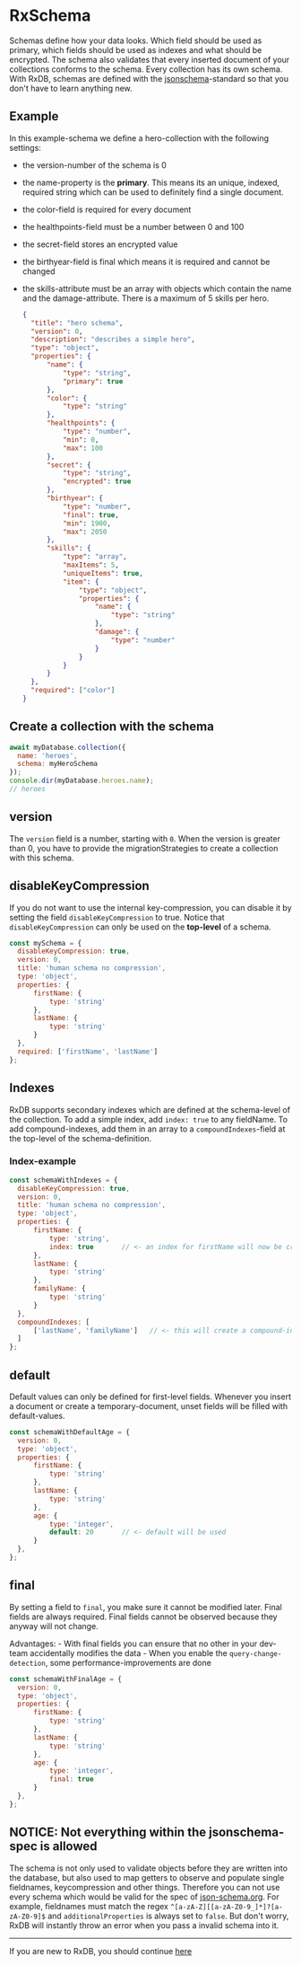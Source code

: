 # RxSchema

Schemas define how your data looks. Which field should be used as primary, which fields should be used as indexes and what should be encrypted. The schema also validates that every inserted document of your collections conforms to the schema. Every collection has its own schema. With RxDB, schemas are defined with the [jsonschema](http://json-schema.org/)-standard so that you don't have to learn anything new.

## Example

In this example-schema we define a hero-collection with the following settings:

- the version-number of the schema is 0
- the name-property is the **primary**. This means its an unique, indexed, required string which can be used to definitely find a single document.
- the color-field is required for every document
- the healthpoints-field must be a number between 0 and 100
- the secret-field stores an encrypted value
- the birthyear-field is final which means it is required and cannot be changed
- the skills-attribute must be an array with objects which contain the name and the damage-attribute. There is a maximum of 5 skills per hero.

  ```json
  {
    "title": "hero schema",
    "version": 0,
    "description": "describes a simple hero",
    "type": "object",
    "properties": {
        "name": {
            "type": "string",
            "primary": true
        },
        "color": {
            "type": "string"
        },
        "healthpoints": {
            "type": "number",
            "min": 0,
            "max": 100
        },
        "secret": {
            "type": "string",
            "encrypted": true
        },
        "birthyear": {
            "type": "number",
            "final": true,
            "min": 1900,
            "max": 2050
        },
        "skills": {
            "type": "array",
            "maxItems": 5,
            "uniqueItems": true,
            "item": {
                "type": "object",
                "properties": {
                    "name": {
                        "type": "string"
                    },
                    "damage": {
                        "type": "number"
                    }
                }
            }
        }
    },
    "required": ["color"]
  }
  ```

## Create a collection with the schema

```javascript
await myDatabase.collection({
  name: 'heroes',
  schema: myHeroSchema
});
console.dir(myDatabase.heroes.name);
// heroes
```


## version
The `version` field is a number, starting with `0`.
When the version is greater than 0, you have to provide the migrationStrategies to create a collection with this schema.

## disableKeyCompression

If you do not want to use the internal key-compression, you can disable it by setting the field `disableKeyCompression` to true.
Notice that `disableKeyCompression` can only be used on the **top-level** of a schema.

```javascript
const mySchema = {
  disableKeyCompression: true,
  version: 0,
  title: 'human schema no compression',
  type: 'object',
  properties: {
      firstName: {
          type: 'string'
      },
      lastName: {
          type: 'string'
      }
  },
  required: ['firstName', 'lastName']
};
```


## Indexes
RxDB supports secondary indexes which are defined at the schema-level of the collection.
To add a simple index, add `index: true` to any fieldName.
To add compound-indexes, add them in an array to a `compoundIndexes`-field at the top-level of the schema-definition.

### Index-example

```js
const schemaWithIndexes = {
  disableKeyCompression: true,
  version: 0,
  title: 'human schema no compression',
  type: 'object',
  properties: {
      firstName: {
          type: 'string',
          index: true       // <- an index for firstName will now be created
      },
      lastName: {
          type: 'string'
      },
      familyName: {
          type: 'string'
      }
  },
  compoundIndexes: [
      ['lastName', 'familyName']   // <- this will create a compound-index for these two fields
  ]
};
```


## default
Default values can only be defined for first-level fields.
Whenever you insert a document or create a temporary-document, unset fields will be filled with default-values.

```js
const schemaWithDefaultAge = {
  version: 0,
  type: 'object',
  properties: {
      firstName: {
          type: 'string'
      },
      lastName: {
          type: 'string'
      },
      age: {
          type: 'integer',
          default: 20       // <- default will be used
      }
  },
};
```

## final
By setting a field to `final`, you make sure it cannot be modified later. Final fields are always required.
Final fields cannot be observed because they anyway will not change.

Advantages:
    - With final fields you can ensure that no other in your dev-team accidentally modifies the data
    - When you enable the `query-change-detection`, some performance-improvements are done

```js
const schemaWithFinalAge = {
  version: 0,
  type: 'object',
  properties: {
      firstName: {
          type: 'string'
      },
      lastName: {
          type: 'string'
      },
      age: {
          type: 'integer',
          final: true
      }
  },
};
```

## NOTICE: Not everything within the jsonschema-spec is allowed
The schema is not only used to validate objects before they are written into the database, but also used to map getters to observe and populate single fieldnames, keycompression and other things. Therefore you can not use every schema which would be valid for the spec of [json-schema.org](http://json-schema.org/).
For example, fieldnames must match the regex `^[a-zA-Z][[a-zA-Z0-9_]*]?[a-zA-Z0-9]$` and `additionalProperties` is always set to `false`. But don't worry, RxDB will instantly throw an error when you pass a invalid schema into it.


--------------------------------------------------------------------------------

If you are new to RxDB, you should continue [here](./rx-collection.md)
